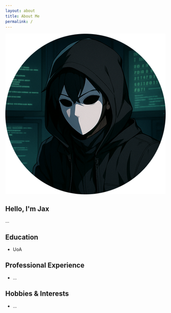 ```yaml
---
layout: about
title: About Me
permalink: /
---
```


<section class="about">
  <img src="/assets/images/placeholder.png" alt="Self Portrait" class="self-portrait">
  <h1>Hello, I'm Jax</h1>
  <p>...</p>
  <h2>Education</h2>
  <ul>
    <li>UoA</li>
  </ul>
  <h2>Professional Experience</h2>
  <ul>
    <li>...</li>
  </ul>
  <h2>Hobbies & Interests</h2>
  <ul>
    <li>...</li>
  </ul>
</section> 